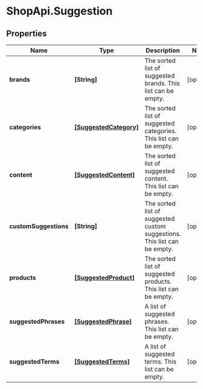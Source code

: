 # ShopApi.Suggestion

## Properties
Name | Type | Description | Notes
------------ | ------------- | ------------- | -------------
**brands** | **[String]** | The sorted list of suggested brands. This list can be empty. | [optional] 
**categories** | [**[SuggestedCategory]**](SuggestedCategory.md) | The sorted list of suggested categories. This list can be empty. | [optional] 
**content** | [**[SuggestedContent]**](SuggestedContent.md) | The sorted list of suggested content. This list can be empty. | [optional] 
**customSuggestions** | **[String]** | The sorted list of suggested custom suggestions. This list can be empty. | [optional] 
**products** | [**[SuggestedProduct]**](SuggestedProduct.md) | The sorted list of suggested products. This list can be empty. | [optional] 
**suggestedPhrases** | [**[SuggestedPhrase]**](SuggestedPhrase.md) | A list of suggested phrases. This list can be empty. | [optional] 
**suggestedTerms** | [**[SuggestedTerms]**](SuggestedTerms.md) | A list of suggested terms. This list can be empty. | [optional] 
